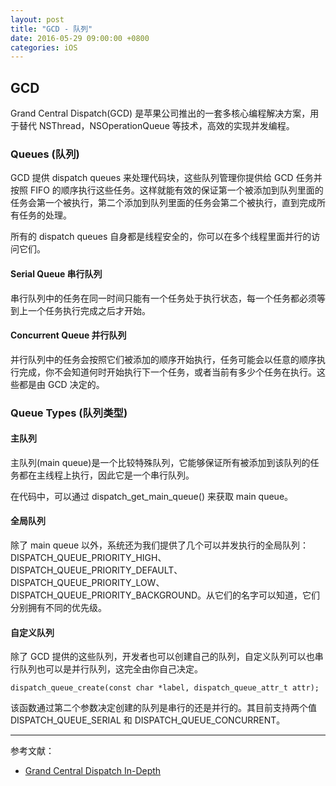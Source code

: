 ```yaml
---
layout: post
title: "GCD - 队列"
date: 2016-05-29 09:00:00 +0800
categories: iOS
---
```

## GCD
Grand Central Dispatch(GCD) 是苹果公司推出的一套多核心编程解决方案，用于替代 NSThread，NSOperationQueue 等技术，高效的实现并发编程。

### Queues (队列)
GCD 提供 dispatch queues 来处理代码块，这些队列管理你提供给 GCD 任务并按照 FIFO 的顺序执行这些任务。这样就能有效的保证第一个被添加到队列里面的任务会第一个被执行，第二个添加到队列里面的任务会第二个被执行，直到完成所有任务的处理。

所有的 dispatch queues 自身都是线程安全的，你可以在多个线程里面并行的访问它们。

#### Serial Queue 串行队列
串行队列中的任务在同一时间只能有一个任务处于执行状态，每一个任务都必须等到上一个任务执行完成之后才开始。

#### Concurrent Queue 并行队列
并行队列中的任务会按照它们被添加的顺序开始执行，任务可能会以任意的顺序执行完成，你不会知道何时开始执行下一个任务，或者当前有多少个任务在执行。这些都是由 GCD 决定的。

### Queue Types (队列类型)

#### 主队列
主队列(main queue)是一个比较特殊队列，它能够保证所有被添加到该队列的任务都在主线程上执行，因此它是一个串行队列。

在代码中，可以通过  dispatch\_get\_main\_queue() 来获取 main queue。

#### 全局队列
除了 main queue 以外，系统还为我们提供了几个可以并发执行的全局队列：DISPATCH\_QUEUE\_PRIORITY\_HIGH、DISPATCH\_QUEUE\_PRIORITY\_DEFAULT、DISPATCH\_QUEUE\_PRIORITY\_LOW、DISPATCH\_QUEUE\_PRIORITY\_BACKGROUND。从它们的名字可以知道，它们分别拥有不同的优先级。

#### 自定义队列
除了 GCD 提供的这些队列，开发者也可以创建自己的队列，自定义队列可以也串行队列也可以是并行队列，这完全由你自己决定。

```
dispatch_queue_create(const char *label, dispatch_queue_attr_t attr);
```
该函数通过第二个参数决定创建的队列是串行的还是并行的。其目前支持两个值  DISPATCH\_QUEUE\_SERIAL 和 DISPATCH\_QUEUE\_CONCURRENT。

---
参考文献：

* [Grand Central Dispatch In-Depth](https://www.raywenderlich.com/60749/grand-central-dispatch-in-depth-part-1)